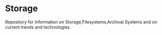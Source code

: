 # Storage
Repository for Information on Storage,Filesystems,Archival Systems and on current trends and technologies.
